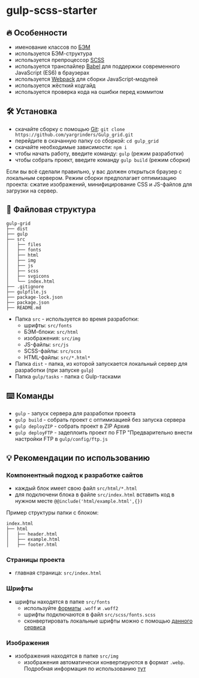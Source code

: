 # gulp-scss-starter

## :fire: Особенности
* именование классов по [БЭМ](https://ru.bem.info/)
* используется БЭМ-структура
* используется препроцессор [SCSS](https://sass-lang.com/)
* используется транспайлер [Babel](https://babeljs.io/) для поддержки современного JavaScript (ES6) в браузерах
* используется [Webpack](https://webpack.js.org/) для сборки JavaScript-модулей
* используется жёсткий кодгайд
* используется проверка кода на ошибки перед коммитом

## :hammer_and_wrench: Установка
* скачайте сборку с помощью [Git](https://git-scm.com/downloads): ```git clone https://github.com/yargrinders/Gulp_grid.git```
* перейдите в скачанную папку со сборкой: ```cd gulp_grid```
* скачайте необходимые зависимости: ```npm i```
* чтобы начать работу, введите команду: ```gulp``` (режим разработки)
* чтобы собрать проект, введите команду ```gulp build``` (режим сборки)

Если вы всё сделали правильно, у вас должен открыться браузер с локальным сервером. Режим сборки предполагает оптимизацию проекта: сжатие изображений, минифицирование CSS и JS-файлов для загрузки на сервер.

## :open_file_folder: Файловая структура

```
gulp-grid
├── dist
├── gulp
├── src
│   ├── files
│   ├── fonts
│   ├── html
│   ├── img
│   ├── js
│   ├── scss
│   ├── svgicons
│   └── index.html
├── .gitignore
├── gulpfile.js
├── package-lock.json
├── package.json
├── README.md
```

* Папка ```src``` - используется во время разработки:
    * шрифты: ```src/fonts```
    * БЭМ-блоки: ```src/html```
    * изображения: ```src/img```
    * JS-файлы: ```src/js```
    * SCSS-файлы: ```src/scss```
    * HTML-файлы: ```src/*.html*```
* Папка ```dist``` - папка, из которой запускается локальный сервер для разработки (при запуске ```gulp```)
* Папка ```gulp/tasks``` - папка с Gulp-тасками

## :keyboard: Команды
* ```gulp``` - запуск сервера для разработки проекта
* ```gulp build``` - собрать проект с оптимизацией без запуска сервера
* ```gulp deployZIP``` - собрать проект в ZIP Архив
* ```gulp deployFTP``` - задеплоить проект по FTP "Предварительно внести настройки FTP в ```gulp/config/ftp.js```

## :bulb: Рекомендации по использованию
### Компонентный подход к разработке сайтов
* каждый блок имеет свою файл ```src/html/*.html```
* для подключени блока в файле ```src/index.html``` вставить код в нужном месте ```@@include('html/example.html',{})```

Пример структуры папки с блоком:
```
index.html
├── html
│   ├── header.html
│   ├── example.html
│   ├── footer.html
```

### Страницы проекта
* главная страница: ```src/index.html```

### Шрифты
* шрифты находятся в папке ```src/fonts```
    * используйте [форматы](https://caniuse.com/#search=woff) ```.woff``` и ```.woff2```
    * шрифты подключаются в файл ```src/scss/fonts.scss```
    * сконвертировать локальные шрифты можно с помощью [данного сервиса](https://onlinefontconverter.com/)

### Изображения
* изображения находятся в папке ```src/img```
    * изображения автоматически конвертируются в формат ```.webp```. Подробная информация по использованию [тут](https://vk.com/@vk_it-webp)

<!-- ### SVG-спрайты
Для создания спрайтов изображения ```.svg``` должны находиться в папке ```src/img/sprites```. Например, у нас есть файлы ```icon-1.svg```, ```icon-2.svg``` и ```icon-3.svg```, и мы должны обратиться к ```icon-2.svg```. Для этого в HTML нужно воспользоваться тегом ```<use>```:
```html
<svg>
    <use xlink:href="img/sprites/sprite.svg#logo"></use>
</svg>
```
Изменить стили svg-иконки из спрайта в CSS:
```css
svg use {
    fill: red;
}
```
Бывает такая ситуация, когда стили иконки поменять не получается. Это связано с тем, что при экспорте из Figma в svg добавляется лишний код. Например:
```html
<svg width="18" height="19" viewBox="0 0 18 19" fill="none" xmlns="http://www.w3.org/2000/svg">
  <path d="M4.90918 4.04542L13.091 9.54088L4.90918 14.9545L4.90918 4.04542Z" fill="#1B1B1D"/>
</svg>
```
Нужно удалить ```fill="none"``` и ```fill="#1B1B1D"```. Должно получиться так:
```html
<svg width="18" height="19" viewBox="0 0 18 19" xmlns="http://www.w3.org/2000/svg">
  <path d="M4.90918 4.04542L13.091 9.54088L4.90918 14.9545L4.90918 4.04542Z"/>
</svg> 
``` -->
